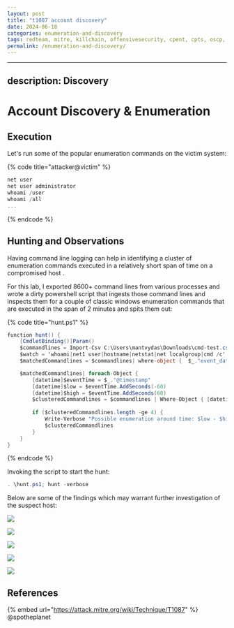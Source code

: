 ```yaml
---
layout: post
title: "t1087 account discovery"
date: 2024-06-18
categories: enumeration-and-discovery
tags: redteam, mitre, killchain, offensivesecurity, cpent, cpts, oscp, exploit
permalink: /enumeration-and-discovery/
---
```


---
description: Discovery
---

# Account Discovery & Enumeration

## Execution

Let's run some of the popular enumeration commands on the victim system:

{% code title="attacker@victim" %}
```csharp
net user
net user administrator
whoami /user
whoami /all
...
```
{% endcode %}

## Hunting and Observations

Having command line logging can help in identifying a cluster of enumeration commands executed in a relatively short span of time on a compromised host .

For this lab, I exported 8600+ command lines from various processes and wrote a dirty powershell script that ingests those command lines and inspects them for a couple of classic windows enumeration commands that are executed in the span of 2 minutes and spits them out:

{% code title="hunt.ps1" %}
```csharp
function hunt() {
    [CmdletBinding()]Param()
    $commandlines = Import-Csv C:\Users\mantvydas\Downloads\cmd-test.csv
    $watch = 'whoami|net1 user|hostname|netstat|net localgroup|cmd /c'
    $matchedCommandlines = $commandlines| where-object {  $_."event_data.CommandLine" -match $watch}

    $matchedCommandlines| foreach-Object {
        [datetime]$eventTime = $_."@timestamp"
        [datetime]$low = $eventTime.AddSeconds(-60)
        [datetime]$high = $eventTime.AddSeconds(60)
        $clusteredCommandlines = $commandlines | Where-Object { [datetime]$_."@timestamp" -ge $low -and [datetime]$_."@timestamp" -le $high -and  $_."event_data.CommandLine" -match $watch}
        
        if ($clusteredCommandlines.length -ge 4) {
            Write-Verbose "Possible enumeration around time: $low - $high ($eventTime)"
            $clusteredCommandlines
        }
    }
}
```
{% endcode %}

Invoking the script to start the hunt:

```csharp
. \hunt.ps1; hunt -verbose
```

Below are some of the findings which may warrant further investigation of the suspect host:

![](../../.gitbook/assets/enumeration-hunt-5.png)

![](../../.gitbook/assets/enumeration-hunt-4.png)

![](../../.gitbook/assets/enumeration-hunt-3.png)

![](../../.gitbook/assets/enumeration-hunt-2.png)

![](../../.gitbook/assets/enumeration-hunt-1.png)

## References

{% embed url="https://attack.mitre.org/wiki/Technique/T1087" %}
@spotheplanet
